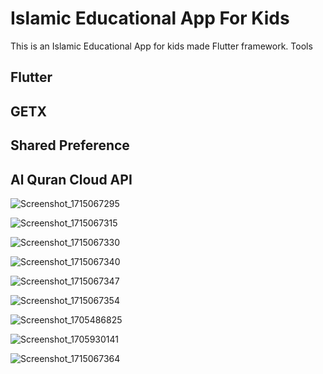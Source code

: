 # Islamic Educational App For Kids
This is an Islamic Educational App for kids made Flutter framework.
Tools
## Flutter
## GETX
## Shared Preference
## Al Quran Cloud API

![Screenshot_1715067295](https://github.com/MuhammadAfzalSario/Islamic-Educational-App-For-Kids/assets/92421652/f1e1db4d-5b2d-4447-8ba3-bb08dc620c85)

![Screenshot_1715067315](https://github.com/MuhammadAfzalSario/Islamic-Educational-App-For-Kids/assets/92421652/4f414389-b05b-4327-b8f4-c8d55c793117)

![Screenshot_1715067330](https://github.com/MuhammadAfzalSario/Islamic-Educational-App-For-Kids/assets/92421652/d6fda22e-42e8-42d9-9afd-df600214393f)

![Screenshot_1715067340](https://github.com/MuhammadAfzalSario/Islamic-Educational-App-For-Kids/assets/92421652/8b8c4ce3-5554-47fa-969a-64cb112d602b)

![Screenshot_1715067347](https://github.com/MuhammadAfzalSario/Islamic-Educational-App-For-Kids/assets/92421652/9bd5e2eb-efec-474b-972d-67b54a1e0c2f)

![Screenshot_1715067354](https://github.com/MuhammadAfzalSario/Islamic-Educational-App-For-Kids/assets/92421652/fe744057-c05e-48fe-b4b3-6be74ab85da0)

![Screenshot_1705486825](https://github.com/MuhammadAfzalSario/Islamic-Educational-App-For-Kids/assets/92421652/8498e404-6b4f-4bf4-8b33-878fd38d4b75)

![Screenshot_1705930141](https://github.com/MuhammadAfzalSario/Islamic-Educational-App-For-Kids/assets/92421652/daae4d24-83d0-4e13-9582-78e1ffada29a)

![Screenshot_1715067364](https://github.com/MuhammadAfzalSario/Islamic-Educational-App-For-Kids/assets/92421652/3dc85255-54c2-4cec-89c8-9049e1950501)







